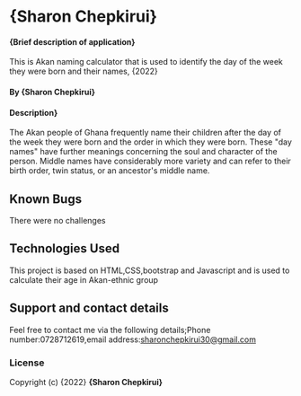 # {Sharon Chepkirui}
#### {Brief description of application}
This is Akan naming calculator that is used to identify the day of the week they were born and their names, {2022}
#### By **{Sharon Chepkirui}**
#### Description}
The Akan people of Ghana frequently name their children after the day of the week they were born and the order in which they were born. These "day names" have further meanings concerning the soul and character of the person. Middle names have considerably more variety and can refer to their birth order, twin status, or an ancestor's middle name.
## Known Bugs
There were no challenges
## Technologies Used
This project is based on HTML,CSS,bootstrap and Javascript and is used to calculate their age in Akan-ethnic group 
## Support and contact details
Feel free to contact me via the following details;Phone number:0728712619,email address:sharonchepkirui30@gmail.com
### License
Copyright (c) {2022} **{Sharon Chepkirui}**

